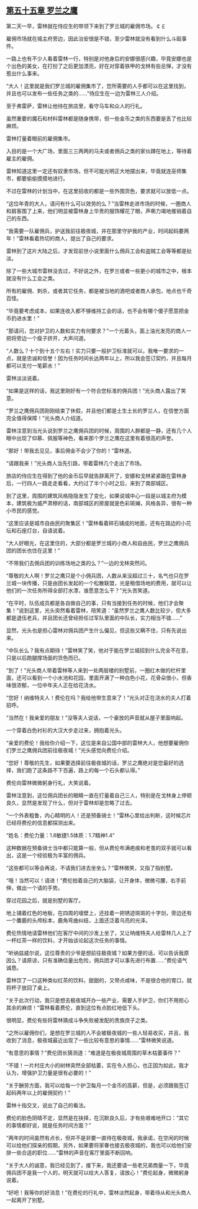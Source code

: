 ## [第五十五章 罗兰之鹰](https://www.xxbiquge.com/11_11222/5428836.html)


  第二天一早，雷林就在侍应生的带领下来到了罗兰城的雇佣市场。￠￡

  雇佣市场就在城主府旁边，因此治安很是不错，至少雷林就没有看到什么斗殴事件。

  一路上也有不少人看着雷林一行，特别是对他身后的安娜很感兴趣，毕竟安娜也是个出色的美女，在打扮了之后更加漂亮，好在对穿着铁甲的戈林有些忌惮，才没有惹出什么事来。

  “大人！这里就是我们罗兰城的雇佣集市了，您所需要的人手都可以在这里找到，并且也可以发布一些任务之类的……”侍应生在一边为雷林三人介绍。

  至于弗雷萨，雷林让他待在旅店里，看守马车和众人的行礼。

  虽然重要的魔石和材料雷林都是随身携带，但一些金币之类的东西要是丢了也比较麻烦。

  雷林打量着眼前的雇佣集市。

  入目的是一个大广场，里面三三两两的马夫或者佣兵之类的家伙蹲在地上，等待着雇主的雇佣。

  雷林知道这里一定还有奴隶市场，但不可能光明正大地摆出来，毕竟就连巫师集市，都要偷偷摸摸地进行。

  不过在雷林的计划当中，在这里招收的都是一些外围货色，要求就可以放低一点。

  “这位年青的大人，请问有什么可以效劳的么？”当雷林走进市场的时候，一圈商人和肩客围了上来，他们明显被雷林身上华贵的服饰耀花了眼，声嘶力竭地推销着自己的东西。

  “我需要一队雇佣兵，护送我前往极夜城，并在那里守护我的产业，时间起码要两年！”雷林看着热切的商人，提出了自己的要求。

  雷林到了这片大陆之后，才发现前世小说里面什么佣兵工会和盗贼工会等等都是扯淡。

  除了一些大城市雷林没去过，不好说之外，在罗兰或者一些更小的城市之中，根本就没有什么工会之类。

  所有的雇佣、刺杀，或者其它任务，都是被当地的酒吧或者商人承包，地点也千奇百怪。

  “毕竟要考虑成本，如果连收入都不够维持工会的话，也不会有哪个傻子愿意把金币扔进水里！”

  “那请问，您对护卫的人数和实力有何要求？”一个光着头，面上油光发亮的商人一把将旁边一个瘦子挤开，大声问道。

  “人数么？十个到十五个左右！实力只要一般护卫标准就可以，我唯一要求的一点，就是忠诚和信誉！因为任务时间长达两年以上，所以我会签订契约，并且每月都可以支付一笔薪水！”

  雷林淡淡说着。

  “如果是这样的话，我这里刚好有一个符合您标准的佣兵团！”光头商人露出了笑意。

  “罗兰之鹰佣兵团刚刚结束了休假，并且他们都是土生土长的罗兰人，在信誉方面完全值得保障！”光头商人介绍道。

  雷林注意到当光头说到罗兰之鹰佣兵团的时候，周围的人群都是一静，还有几个人眼中出现了仰慕、佩服等神色，看来那个罗兰之鹰在这里有着很高的声誉。

  “那好！带我去见见，事后佣金不会少了你的！”雷林道。

  “请跟我来！”光头商人当先引路，带着雷林几个走出了市场。

  旅店的侍应生在得到了他的金币后早就告辞离开了，安娜和戈林紧紧跟在雷林身后，一行四人一路走走看看，大约过了半个小时之后，来到了南部城区。

  到了这里，周围的建筑风格隐隐发生了变化，如果说城中心一段是以城主府为模本，建筑极为威严肃穆的话，南部城区的房屋就是色彩斑斓，风格各异，很有一种小市民的感觉。

  “这里应该是城市自由民的聚集区！”雷林看着碎石铺成的地面，还有在路边的小花坛和石座灯台，自语说着。

  “大人好眼光，在这里住的，大部分都是罗兰城的小商人和自由民，罗兰之鹰佣兵团的团长也住在这里！”

  “不带我们去佣兵团的训练场地之类的么？”一边的戈林突然问。

  “尊敬的大人啊！罗兰之鹰只是个小佣兵团，人数从来没超过三十，名气也只在罗兰城一块传播，只是由团长发起的一个松散联盟，光是租借场地的费用，就可以让他们的一次任务所得全部打水漂，谁愿意怎么干？”光头苦笑道。

  “在平时，队伍成员都是各自做自己的事，只有当接到任务的时候，他们才会聚集！”说到这里，光头突然看着雷林，陪笑道：“虽然罗兰之鹰人数比较少，但大多都是退伍老兵，并且团长还曾经担任过军队里面的中队长，实力相当不错……”

  显然，光头也是担心雷林对佣兵团产生什么偏见，但这些又瞒不住，只有先说出来。

  “中队长么？我有点期待！”雷林笑了笑，他对于能在罗兰城招到什么完全不在意，只是以后跑腿撑场面的货色而已。

  “到了！”光头商人带着雷林等人来到一处两层楼的别墅前，一圈红木做的栏杆里面，还可以看到一个小水池和花园，里面开满了一种白色小花，花骨朵很小，但香味很浓郁，一位中年夫人正在给花浇水。

  “您好！纳维特夫人！费伦在吗？我给他带生意来了！”光头对正在浇水的夫人打着招呼。

  “当然在！我亲爱的朋友！”没等夫人说话，一个豪放的声音就从屋子里面响起。

  一个穿着白色衬衫的大汉大步走过来，拥抱着光头。

  “亲爱的费伦！我给你介绍一下，这位是来自公国中部的雷林大人，他想要雇佣你们罗兰之鹰佣兵团前往极夜城！”光头感觉向费伦介绍。

  “您好！尊敬的先生，如果要选择前往极夜城的话，罗兰之鹰绝对是您最好的选择，我们跑了这条路不下百遍，路上的每一个石头都认得。”

  费伦向雷林微微躬身行礼，大笑说着。

  雷林注意到，这位佣兵团长的眼睛一直在打量着自己三人，特别是在戈林身上停顿良久，显然是发现了什么，但对于雷林却是忽略了过去。

  “一个外表粗鲁，内心精明的人！还是预备骑士！”雷林心里给出判断，这时候芯片已经将费伦的信息都探测出来。

  “姓名：费伦力量：1.8敏捷1.5体质：1.7精神1.4”

  这种数据在预备骑士当中都只能算一般，但从费伦布满疤痕和老茧的双手就可以看出，这是一个经验极为丰富的佣兵。

  “这些都可以等会再说，不请我们进去坐坐么？”雷林微笑，又指了指别墅。

  “哦！当然可以！请进！”费伦拍着自己的大脑袋，让开身体，微微弓腰，右手前伸，做出一个请的手势。

  穿过花园之后，就是别墅的客厅。

  地上铺着红色的地板，在四周的墙壁上，还挂着一把锈迹斑斑的十字剑，旁边还有一个麋鹿的头颅标本，鹿角弯曲纠结，上面还泛着乌亮的光泽。

  费伦热情地请雷林他们在客厅中间的沙发上坐了，又让呐维特夫人给雷林几人上了一杯红茶一样的饮料，才开始谈论起这次任务的事情。

  “听纳兹威尔说，这位尊贵的少爷是想前往极夜城？如果方便的话，可以告诉我原因么？请原谅，只有准确估量出危险，佣兵团才可以事先进行布置……”费伦语气诚恳。

  雷林饮了一口这种类似红茶的饮料，甜甜的，又带点咸味，不是很合他的胃口，就将杯子放回了桌上。

  “关于此次行动，我只是想去极夜城开办一些产业，需要人手护卫，你们不用担心其余的麻烦！”雷林看着费伦，直到这位有点脸红地低下头。

  很明显，费伦有些将雷林猜成斗争失败被发配的贵族庶子之类。

  “之所以雇佣你们，是想在罗兰城的人不会被极夜城的一些人轻易收买，并且，我收到了消息，极夜城最近出现了一些比较有意思的事情……”雷林微笑说道。

  “有意思的事情？”费伦团长猜测道：“难道是在极夜城周围的草木枯萎事件？”

  “不错！一片村庄大小的树林突然全部枯萎，实在令人担心，也正因为如此，我才认为，增强护卫力量是很有必要的！”

  “关于酬劳方面，我可以给每一个护卫每月一个金币的高薪，但是，必须跟我签订起码两年以上的雇佣契约！”

  雷林十指交叉，说出了自己的看法。

  费伦的脸色阴晴不定，显然是在抉择，在沉默良久后，才有些艰难地开口：“其它的事情都好说，就是任务时间方面？”

  “两年的时间虽然有点长，但并不是非要一直待在极夜城，我承诺，在空闲的时候可以给他们探亲的假期，另外，如果要将家眷也接去极夜城的，我也可以给他们安排一些合适的职位……”雷林的声音在客厅里面不断回响。

  “关于大人的诚意，我已经见到了，接下来，我还要请一些老兄弟商量一下，毕竟佣兵团不是我一个人的，明天就可以给大人答复，请放心！”费伦起身，微微躬身说着。

  “好吧！我等你的好消息！”在费伦的行礼中，雷林淡然起身，带着侍从和光头商人一起离开了别墅。
